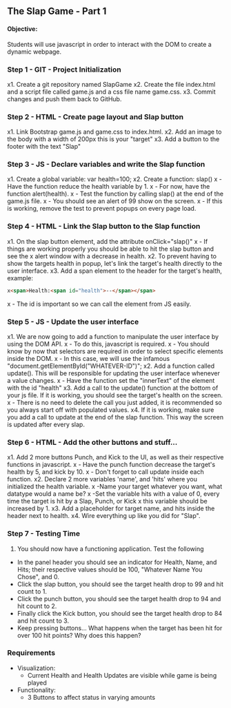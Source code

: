 ## The Slap Game - Part 1

#### Objective:
Students will use javascript in order to interact with the DOM to create a dynamic webpage.

### Step 1 - GIT - Project Initialization

x1. Create a git repository named SlapGame
x2. Create the file index.html and a script file called game.js and a css file name game.css.
x3. Commit changes and push them back to GitHub.

### Step 2 - HTML - Create page layout and Slap button

x1. Link Bootstrap game.js and game.css to index.html.
x2. Add an image to the body with a width of 200px this is your "target"
x3. Add a button to the footer with the text "Slap"

### Step 3 - JS - Declare variables and write the Slap function

x1. Create a global variable: var health=100;
x2. Create a function: slap()
x  - Have the function reduce the health variable by 1.
x  - For now, have the function alert(health).
x  - Test the function by calling slap() at the end of the game.js file. 
x    - You should see an alert of 99 show on the screen.
x    - If this is working, remove the test to prevent popups on every page load.

### Step 4 - HTML - Link the Slap button to the Slap function

x1. On the slap button element, add the attribute onClick="slap()"
x  - If things are working properly you should be able to hit the slap button and see the
x  alert window with a decrease in health.
x2. To prevent having to show the targets health in popup, let's link the target's health directly to the user interface.
x3. Add a span element to the header for the target's health, example: 
```html
x<span>Health:<span id="health">--</span></span>
```
x - The id is important so we can call the element from JS easily.

### Step 5 - JS - Update the user interface

x1. We are now going to add a function to manipulate the user interface by using the DOM API.
x  - To do this, javascript is required.
x  - You should know by now that selectors are required in order to select specific elements inside the DOM.
x  - In this case, we will use the infamous "document.getElementById("WHATEVER-ID")";
x2. Add a function called update(). This will be responsible for updating the user interface whenever a value changes.
x  - Have the function set the "innerText" of the element with the id "health"
x3. Add a call to the update() function at the bottom of your js file. If it is working, you should see the target's health on the screen.
x  - There is no need to delete the call you just added, it is recommended so you always start off with populated values.
x4. If it is working, make sure you add a call to update at the end of the slap function. This way the screen is updated after every slap.


### Step 6 - HTML - Add the other buttons and stuff...

x1. Add 2 more buttons Punch, and Kick to the UI, as well as their respective functions in javascript.
x  - Have the punch function decrease the target's health by 5, and kick by 10.
x  - Don't forget to call update inside each function.
x2. Declare 2 more variables 'name', and 'hits' where you initialized the health variable. 
x  -Name your target whatever you want, what datatype would a name be?
x  -Set the variable hits with a value of 0, every time the target is hit by a Slap, Punch, or Kick
x    this variable should be increased by 1.
x3. Add a placeholder for target name, and hits inside the header next to health.
x4. Wire everything up like you did for "Slap".

### Step 7 - Testing Time
1. You should now have a functioning application. Test the following
  - In the panel header you should see an indicator for Health, Name, and Hits; their respective values should be 100, "Whatever Name       You Chose", and 0.
  - Click the slap button, you should see the target health drop to 99 and hit count to 1.
  - Click the punch button, you should see the target health drop to 94 and hit count to 2.
  - Finally click the Kick button, you should see the target health drop to 84 and hit count to 3.
  - Keep pressing buttons... What happens when the target has been hit for over 100 hit points? Why does this happen?

### Requirements   
  - Visualization: 
      - Current Health and Health Updates are visible while game is being played
  - Functionality: 
      - 3 Buttons to affect status in varying amounts


